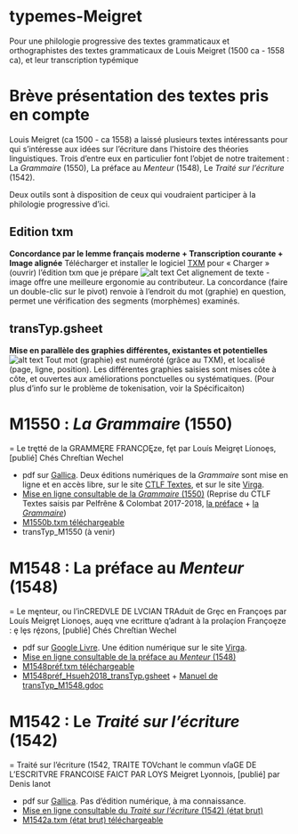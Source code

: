 # typemes-Meigret

Pour une philologie progressive des textes grammaticaux et orthographistes des textes grammaticaux de Louis Meigret (1500 ca - 1558 ca), et leur transcription typémique

# Brève présentation des textes pris en compte
Louis Meigret (ca 1500 - ca 1558) a laissé plusieurs textes intéressants pour qui s’intéresse aux idées sur l’écriture dans l’histoire des théories linguistiques. Trois d’entre eux en particulier font l’objet de notre traitement : La *Grammaire* (1550), La préface au *Menteur* (1548), Le *Traité sur l’écriture* (1542).

Deux outils sont à disposition de ceux qui voudraient participer à la philologie progressive d’ici.

## Edition txm
**Concordance par le lemme français moderne + Transcription courante + Image alignée**
Télécharger et installer le logiciel [TXM](http://textometrie.ens-lyon.fr/) pour « Charger » (ouvrir) l’édition txm que je prépare
![alt text](https://ch-hsueh.github.io/typemes-Meigret/img/Manuel/0_concordance_alignement.PNG)
Cet alignement de texte - image offre une meilleure ergonomie au contributeur. La concordance (faire un double-clic sur le pivot) renvoie à l’endroit du mot (graphie) en question, permet une vérification des segments (morphèmes) examinés. 

## transTyp.gsheet
**Mise en parallèle des graphies différentes, existantes et potentielles**
![alt text](https://ch-hsueh.github.io/typemes-Meigret/img/Manuel/0_gsheet.PNG)
Tout mot (graphie) est numéroté (grâce au TXM), et localisé (page, ligne, position). Les différentes graphies saisies sont mises côte à côte, et ouvertes aux améliorations ponctuelles ou systématiques. (Pour plus d’info sur le problème de tokenisation, voir la Spécificaiton)


# M1550 : *La Grammaire* (1550)
 = Le trętté de la GRAMMĘRE FRANC̨OĘze, fȩt par Louís Meigrȩt Líonoȩs, [publié] Chés Chreſtian Wechel
* pdf sur [Gallica](http://gallica.bnf.fr/ark:/12148/btv1b8624665r). Deux éditions numériques de la *Grammaire* sont mise en ligne et en accès libre, sur le site [CTLF Textes](http://ctlf.ens-lyon.fr/t_resul.asp?aut=287&nom=Meigret&prenom=Luis), et sur le site [Virga](https://virga.org/phon16/index.php?item=6). 
* [Mise en ligne consultable de la *Grammaire* (1550)](https://ch-hsueh.github.io/typemes-Meigret/html/M1550b/M1550b_Hsueh2018_11.html) (Reprise du CTLF Textes saisis par Pelfrêne & Colombat 2017-2018, [la préface](http://ctlf.ens-lyon.fr/t_voirtexte.asp?num=1365&fic=2205_fr_Meigret_T02&aut=Meigret,%20Luis&txt=1&hd=1) + [la *Grammaire*](http://ctlf.ens-lyon.fr/t_voirtexte.asp?num=1364&fic=2205_fr_Meigret_T01&aut=Meigret,%20Luis&txt=1&hd=1))
* [M1550b.txm téléchargeable](https://github.com/ch-hsueh/typemes-Meigret/raw/master/txm/M1550b.txm)
* transTyp_M1550 (à venir)


# M1548 : La préface au *Menteur* (1548)
 = Le męnteur, ou l’inCREDVLE DE LVCIAN TRAduit de Grȩc en Françoȩs par Louís Meigrȩt Lionoȩs, auȩq vne ecritture q’adrant à la prolaçíon Françoȩze : ȩ lȩs rȩ́zons, [publié] Chés Chreſtian Wechel
* pdf sur [Google Livre](https://books.google.fr/books?id=XsgYg2W4ZaEC). Une édition numérique sur le site [Virga](https://virga.org/phon16/index.php?item=3). 
* [Mise en ligne consultable de la préface au *Menteur* (1548)](https://ch-hsueh.github.io/typemes-Meigret/html/M1548/M1548préf_Hsueh2018_1.html)
* [M1548préf.txm téléchargeable](https://github.com/ch-hsueh/typemes-Meigret/raw/master/txm/M1548préf.txm)
* [M1548préf_Hsueh2018_transTyp.gsheet](https://docs.google.com/spreadsheets/d/1X5SNNZZ2k22Gn6UJXl0ipS1BknHfXGqoSBBnWw6tPGc/edit#gid=324422256&range=A1:C1) + [Manuel de transTyp_M1548.gdoc](https://docs.google.com/document/d/1zlyANP00PDoK0NOjskhTjgiT0pZ5nJzWs1pqIqBKpTA/edit)


# M1542 : Le *Traité sur l’écriture* (1542)
 = Traité sur l’écriture (1542, TRAITE TOVchant le commun vſaGE DE L’ESCRITVRE FRANCOISE FAICT PAR LOYS Meigret Lyonnois, [publié] par Denis Ianot
* pdf sur [Gallica](http://gallica.bnf.fr/ark:/12148/btv1b8624664b). Pas d’édition numérique, à ma connaissance.
* [Mise en ligne consultable du *Traité sur l’écriture* (1542) (état brut)](https://ch-hsueh.github.io/typemes-Meigret/html/M1542a/M1542a_Hsueh2018_9.html)
* [M1542a.txm (état brut) téléchargeable](https://github.com/ch-hsueh/typemes-Meigret/raw/master/txm/M1542a.txm)
